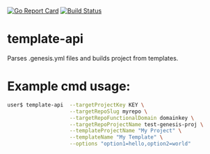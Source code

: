 [![Go Report Card](https://goreportcard.com/badge/github.com/att-cloudnative-labs/template-api)](https://goreportcard.com/report/github.com/att-cloudnative-labs/template-api)
[![Build Status](https://travis-ci.org/att-cloudnative-labs/template-api.svg?branch=master)](https://travis-ci.org/att-cloudnative-labs/template-api)

# template-api
Parses .genesis.yml files and builds project from templates.

# Example cmd usage:
```bash
user$ template-api  --targetProjectKey KEY \
                    --targetRepoSlug myrepo \
                    --targetRepoFunctionalDomain domainkey \
                    --targetRepoProjectName test-genesis-proj \
                    --templateProjectName "My Project" \
                    --templateName "My Template" \
                    --options "option1=hello,option2=world"
```